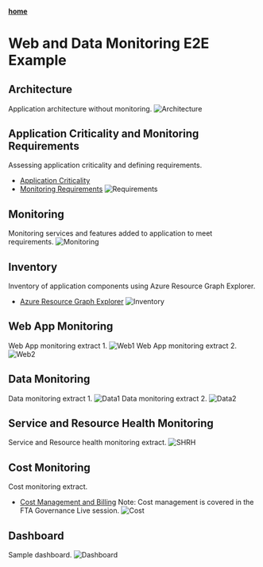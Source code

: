 #### [home](WELCOME.md)

# Web and Data Monitoring E2E Example

## Architecture
Application architecture without monitoring.
![Architecture](/PNG/todoapp-webapp_data_1.png) 

## Application Criticality and Monitoring Requirements
Assessing application criticality and defining requirements.
* [Application Criticality](http://aka.ms/caf-manage)
* [Monitoring Requirements](http://aka.ms/monitoring-reqs)
![Requirements](/PNG/todoapp-sample-business.png) 

## Monitoring
Monitoring services and features added to application to meet requirements.
![Monitoring](/PNG/todoapp-webapp_data_monitoring_3.png) 

## Inventory
Inventory of application components using Azure Resource Graph Explorer.
* [Azure Resource Graph Explorer](https://docs.microsoft.com/en-us/azure/governance/resource-graph/overview)
![Inventory](/PNG/todoapp-webapp_data_monitoring_Inventory_10.png) 

## Web App Monitoring
Web App monitoring extract 1.
![Web1](/PNG/todoapp-webapp_monitoring_4.png) 
Web App monitoring extract 2.
![Web2](/PNG/todoapp-webapp_monitoring_2_5.png) 

## Data Monitoring
Data monitoring extract 1.
![Data1](/PNG/todoapp-data_monitoring_6.png) 
Data monitoring extract 2.
![Data2](/PNG/todoapp_data_monitoring_7.png) 

## Service and Resource Health Monitoring
Service and Resource health monitoring extract.
![SHRH](/PNG/todoapp-webapp_data_monitoring_SHRH_8.png) 

## Cost Monitoring
Cost monitoring extract.
* [Cost Management and Billing](https://docs.microsoft.com/en-us/azure/cost-management-billing/cost-management-billing-overview)
Note: Cost management is covered in the FTA Governance Live session.
![Cost](/PNG/todoapp-webapp_data_monitoring_Cost_9.png) 

## Dashboard
Sample dashboard.
![Dashboard](/PNG/todoapp_dashboard.png) 
